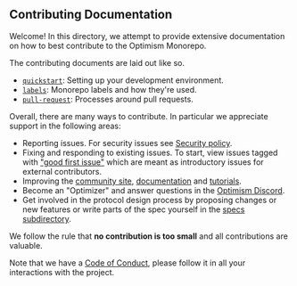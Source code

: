 ## Contributing Documentation

Welcome! In this directory, we attempt to provide extensive documentation
on how to best contribute to the Optimism Monorepo.

The contributing documents are laid out like so.

- [`quickstart`](./quickstart.md): Setting up your development environment.
- [`labels`](./labels.md): Monorepo labels and how they're used.
- [`pull-request`](./pull-requests.md): Processes around pull requests.

Overall, there are many ways to contribute. In particular we appreciate
support in the following areas:

- Reporting issues. For security issues see [Security policy][security].
- Fixing and responding to existing issues. To start, view issues tagged with ["good first issue"][first] which are meant as introductory issues for external contributors.
- Improving the [community site][community], [documentation][documentation] and [tutorials][tutorials].
- Become an "Optimizer" and answer questions in the [Optimism Discord][discord].
- Get involved in the protocol design process by proposing changes or new features or write parts of the spec yourself in the [specs subdirectory](./specs/).

We follow the rule that **no contribution is too small** and all contributions are valuable.

Note that we have a [Code of Conduct][conduct], please follow it in all your interactions with the project.

[first]: https://github.com/ethereum-optimism/optimism/labels/D-good-first-issue
[security]: https://github.com/ethereum-optimism/.github/blob/master/SECURITY.md
[community]: https://community.optimism.io/
[documentation]: https://github.com/ethereum-optimism/community-hub
[tutorials]: https://github.com/ethereum-optimism/optimism-tutorial
[discord]: https://discord.optimism.io
[conduct]: https://github.com/ethereum-optimism/.github/blob/master/CODE_OF_CONDUCT.md
